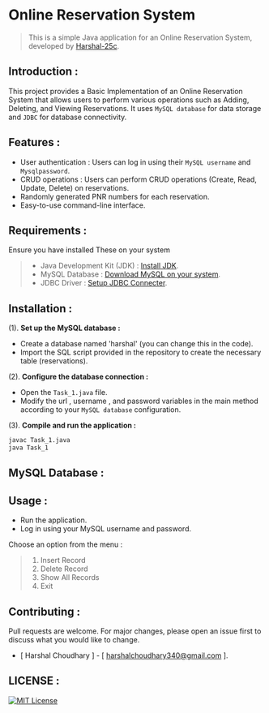 # Online Reservation System

> This is a simple Java application for an Online Reservation System, developed by [Harshal-25c](https://github.com/Harshal-25c).

## Introduction :

This project provides a Basic Implementation of an Online Reservation System that allows users to perform various operations such as Adding, Deleting, and Viewing Reservations. It uses `MySQL database` for data storage and `JDBC` for database connectivity.

## Features :

- User authentication : Users can log in using their `MySQL username` and `Mysqlpassword`.
- CRUD operations : Users can perform CRUD operations (Create, Read, Update, Delete) on reservations.
- Randomly generated PNR numbers for each reservation.
- Easy-to-use command-line interface.

## Requirements :
Ensure you have installed These on your system

> - Java Development Kit (JDK) : [Install JDK](https://www.oracle.com/in/java/technologies/downloads/).
> - MySQL Database : [Download MySQL on your system](https://www.mysql.com/downloads/).
> - JDBC Driver : [Setup JDBC Connecter](https://dev.mysql.com/downloads/connector/j/).

## Installation :


(1). **Set up the MySQL database :**

- Create a database named 'harshal' (you can change this in the code).
- Import the SQL script provided in the repository to create the necessary table (reservations).


(2). **Configure the database connection :**

- Open the `Task_1.java` file.
- Modify the url , username , and password variables in the main method according to your `MySQL database` configuration.

(3). **Compile and run the application :**

   ```bash
   javac Task_1.java
   java Task_1
   ```

## MySQL Database :

## Usage :

- Run the application.
- Log in using your MySQL username and password.

Choose an option from the menu :

>  1. Insert Record
>  2. Delete Record
>  3. Show All Records
>  4. Exit

## Contributing :
Pull requests are welcome. For major changes, please open an issue first to discuss what you would like to change.
- [ Harshal Choudhary ] - [ harshalchoudhary340@gmail.com ].

## LICENSE :
[![MIT License](https://img.shields.io/badge/License-MIT-yellow.svg)](https://opensource.org/licenses/MIT)

   
